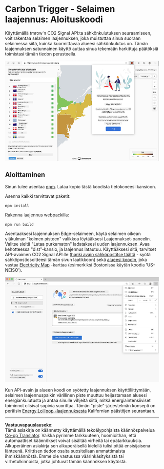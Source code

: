 <!--
CO_OP_TRANSLATOR_METADATA:
{
  "original_hash": "26fd39046d264ba185dcb086d3a8cf3e",
  "translation_date": "2025-08-27T20:46:19+00:00",
  "source_file": "5-browser-extension/start/README.md",
  "language_code": "fi"
}
-->
# Carbon Trigger - Selaimen laajennus: Aloituskoodi

Käyttämällä tmrow'n CO2 Signal API:ta sähkönkulutuksen seuraamiseen, voit rakentaa selaimen laajennuksen, joka muistuttaa sinua suoraan selaimessa siitä, kuinka kuormittavaa alueesi sähkönkulutus on. Tämän laajennuksen satunnainen käyttö auttaa sinua tekemään harkittuja päätöksiä toimistasi tämän tiedon perusteella.

![laajennuksen kuvakaappaus](../../../../translated_images/extension-screenshot.0e7f5bfa110e92e3875e1bc9405edd45a3d2e02963e48900adb91926a62a5807.fi.png)

## Aloittaminen

Sinun tulee asentaa [npm](https://npmjs.com). Lataa kopio tästä koodista tietokoneesi kansioon.

Asenna kaikki tarvittavat paketit:

```
npm install
```

Rakenna laajennus webpackilla:

```
npm run build
```

Asentaaksesi laajennuksen Edge-selaimeen, käytä selaimen oikean yläkulman "kolmen pisteen" valikkoa löytääksesi Laajennukset-paneelin. Valitse sieltä "Lataa purkamaton" ladataksesi uuden laajennuksen. Avaa kehotteessa "dist"-kansio, ja laajennus latautuu. Käyttääksesi sitä, tarvitset API-avaimen CO2 Signal API:lle ([hanki avain sähköpostitse täältä](https://www.co2signal.com/) - syötä sähköpostiosoitteesi tämän sivun laatikkoon) sekä [alueesi koodin](http://api.electricitymap.org/v3/zones), joka vastaa [Electricity Map](https://www.electricitymap.org/map) -karttaa (esimerkiksi Bostonissa käytän koodia 'US-NEISO').

![asennus](../../../../translated_images/install-on-edge.78634f02842c48283726c531998679a6f03a45556b2ee99d8ff231fe41446324.fi.png)

Kun API-avain ja alueen koodi on syötetty laajennuksen käyttöliittymään, selaimen laajennuspalkin värillinen piste muuttuu heijastamaan alueesi energiankulutusta ja antaa sinulle vihjeitä siitä, mitkä energiaintensiiviset toiminnot olisivat sopivia suorittaa. Tämän "piste"-järjestelmän konsepti on peräisin [Energy Lollipop -laajennuksesta](https://energylollipop.com/) Kalifornian päästöjen seurantaan.

---

**Vastuuvapauslauseke**:  
Tämä asiakirja on käännetty käyttämällä tekoälypohjaista käännöspalvelua [Co-op Translator](https://github.com/Azure/co-op-translator). Vaikka pyrimme tarkkuuteen, huomioithan, että automaattiset käännökset voivat sisältää virheitä tai epätarkkuuksia. Alkuperäinen asiakirja sen alkuperäisellä kielellä tulisi pitää ensisijaisena lähteenä. Kriittisen tiedon osalta suositellaan ammattimaista ihmiskäännöstä. Emme ole vastuussa väärinkäsityksistä tai virhetulkinnoista, jotka johtuvat tämän käännöksen käytöstä.